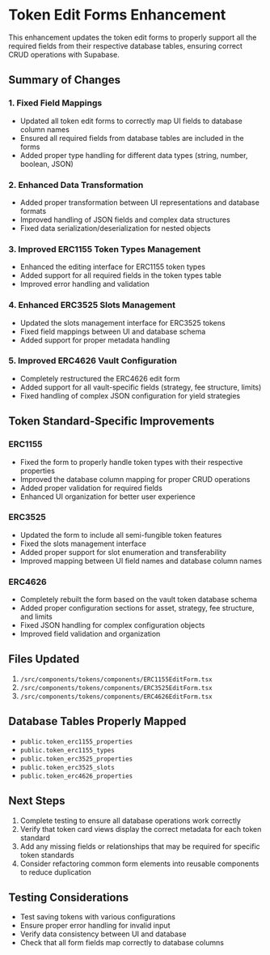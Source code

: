 # Token Edit Forms Enhancement

This enhancement updates the token edit forms to properly support all the required fields from their respective database tables, ensuring correct CRUD operations with Supabase.

## Summary of Changes

### 1. Fixed Field Mappings
- Updated all token edit forms to correctly map UI fields to database column names
- Ensured all required fields from database tables are included in the forms
- Added proper type handling for different data types (string, number, boolean, JSON)

### 2. Enhanced Data Transformation
- Added proper transformation between UI representations and database formats
- Improved handling of JSON fields and complex data structures
- Fixed data serialization/deserialization for nested objects

### 3. Improved ERC1155 Token Types Management
- Enhanced the editing interface for ERC1155 token types
- Added support for all required fields in the token types table
- Improved error handling and validation

### 4. Enhanced ERC3525 Slots Management
- Updated the slots management interface for ERC3525 tokens
- Fixed field mappings between UI and database schema
- Added support for proper metadata handling

### 5. Improved ERC4626 Vault Configuration
- Completely restructured the ERC4626 edit form
- Added support for all vault-specific fields (strategy, fee structure, limits)
- Fixed handling of complex JSON configuration for yield strategies

## Token Standard-Specific Improvements

### ERC1155
- Fixed the form to properly handle token types with their respective properties
- Improved the database column mapping for proper CRUD operations
- Added proper validation for required fields
- Enhanced UI organization for better user experience

### ERC3525
- Updated the form to include all semi-fungible token features
- Fixed the slots management interface
- Added proper support for slot enumeration and transferability
- Improved mapping between UI field names and database column names

### ERC4626
- Completely rebuilt the form based on the vault token database schema
- Added proper configuration sections for asset, strategy, fee structure, and limits
- Fixed JSON handling for complex configuration objects
- Improved field validation and organization

## Files Updated
1. `/src/components/tokens/components/ERC1155EditForm.tsx`
2. `/src/components/tokens/components/ERC3525EditForm.tsx`
3. `/src/components/tokens/components/ERC4626EditForm.tsx`

## Database Tables Properly Mapped
- `public.token_erc1155_properties`
- `public.token_erc1155_types`
- `public.token_erc3525_properties`
- `public.token_erc3525_slots`
- `public.token_erc4626_properties`

## Next Steps
1. Complete testing to ensure all database operations work correctly
2. Verify that token card views display the correct metadata for each token standard
3. Add any missing fields or relationships that may be required for specific token standards
4. Consider refactoring common form elements into reusable components to reduce duplication

## Testing Considerations
- Test saving tokens with various configurations
- Ensure proper error handling for invalid input
- Verify data consistency between UI and database
- Check that all form fields map correctly to database columns